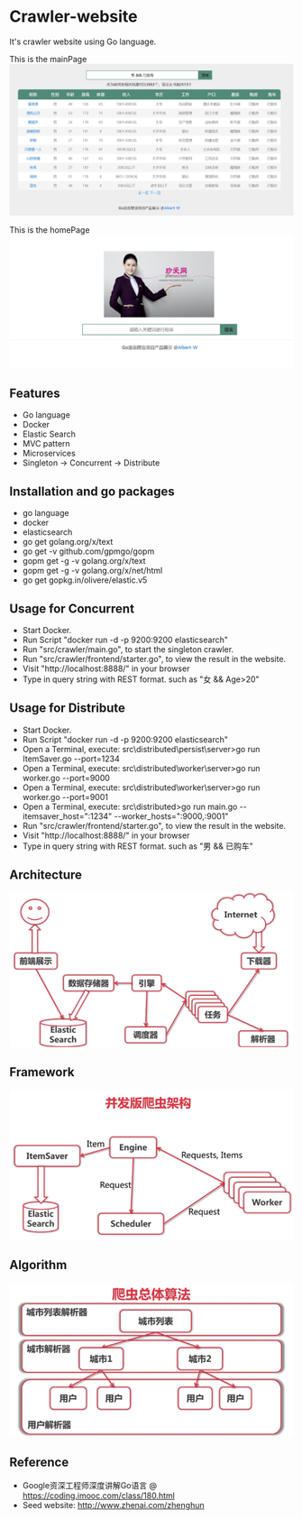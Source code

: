 # Crawler-website
It's crawler website using Go language.

This is the mainPage
![image](./image/MainPage.jpg)

This is the homePage
![image](./image/HomePage.jpg)

## Features
- Go language
- Docker
- Elastic Search
- MVC pattern
- Microservices
- Singleton -> Concurrent -> Distribute

## Installation and go packages
- go language
- docker
- elasticsearch
- go get golang.org/x/text
- go get -v github.com/gpmgo/gopm
- gopm get -g -v golang.org/x/text
- gopm get -g -v golang.org/x/net/html
- go get gopkg.in/olivere/elastic.v5

## Usage for Concurrent
- Start Docker.
- Run Script "docker run -d -p 9200:9200 elasticsearch"
- Run "src/crawler/main.go", to start the singleton crawler.
- Run "src/crawler/frontend/starter.go", to view the result in the website.
- Visit "http://localhost:8888/" in your browser
- Type in query string with REST format. such as "女 && Age>20"

## Usage for Distribute
- Start Docker.
- Run Script "docker run -d -p 9200:9200 elasticsearch"
- Open a Terminal, execute: src\distributed\persist\server>go run ItemSaver.go --port=1234
- Open a Terminal, execute: src\distributed\worker\server>go run worker.go --port=9000
- Open a Terminal, execute: src\distributed\worker\server>go run worker.go --port=9001
- Open a Terminal, execute: src\distributed>go run main.go --itemsaver_host=":1234" --worker_hosts=":9000,:9001"
- Run "src/crawler/frontend/starter.go", to view the result in the website.
- Visit "http://localhost:8888/" in your browser
- Type in query string with REST format. such as "男 && 已购车"

## Architecture
![image](./image/Architecture.png)

## Framework
![image](./image/Frame.png)

## Algorithm
![image](./image/Algorithm.png)

## Reference 
- Google资深工程师深度讲解Go语言 @ https://coding.imooc.com/class/180.html
- Seed website: http://www.zhenai.com/zhenghun
